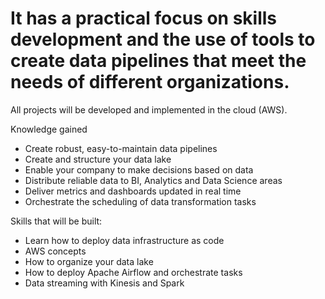 # It has a practical focus on skills development and the use of tools to create data pipelines that meet the needs of different organizations.
All projects will be developed and implemented in the cloud (AWS).

Knowledge gained
* Create robust, easy-to-maintain data pipelines
* Create and structure your data lake
* Enable your company to make decisions based on data
* Distribute reliable data to BI, Analytics and Data Science areas
* Deliver metrics and dashboards updated in real time
* Orchestrate the scheduling of data transformation tasks

Skills that will be built:
* Learn how to deploy data infrastructure as code
* AWS concepts
* How to organize your data lake
* How to deploy Apache Airflow and orchestrate tasks
* Data streaming with Kinesis and Spark
